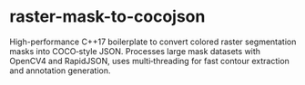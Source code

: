 # raster-mask-to-cocojson
High-performance C++17 boilerplate to convert colored raster segmentation masks into COCO‑style JSON. Processes large mask datasets with OpenCV4 and RapidJSON, uses multi‑threading for fast contour extraction and annotation generation.

